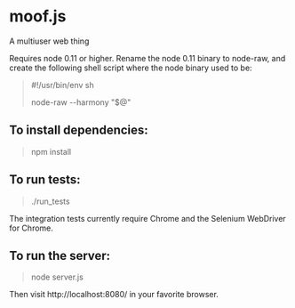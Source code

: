 moof.js
=======

A multiuser web thing

Requires node 0.11 or higher. Rename the node 0.11 binary to node-raw, and create the following shell script where the node binary used to be:

> #!/usr/bin/env sh
> 
> node-raw --harmony "$@"

To install dependencies:
------------------------

> npm install

To run tests:
-------------

> ./run_tests

The integration tests currently require Chrome and the Selenium WebDriver for Chrome.

To run the server:
------------------

> node server.js

Then visit http://localhost:8080/ in your favorite browser.
